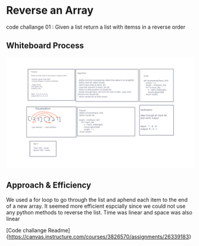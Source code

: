 # Reverse an Array
<!-- Description of the challenge -->
code challange 01 : Given a list return a list with itemss in a reverse order

## Whiteboard Process
<!-- Embedded whiteboard image -->
![whiteboard](array-reverse.png)

## Approach & Efficiency
<!-- What approach did you take? Discuss Why. What is the Big O space/time for this approach? -->
We used a for loop to go through the list and aphend each item to the end of a new array. It seemed more efficient espcially since we could not use any python methods to reverse the list. Time was linear and space was also linear

[Code challange Readme]{<https://canvas.instructure.com/courses/3826570/assignments/26339183>}
